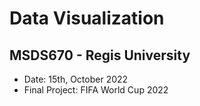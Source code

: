 # Data Visualization
## MSDS670 - Regis University

- Date: 15th, October 2022
- Final Project: FIFA World Cup 2022
